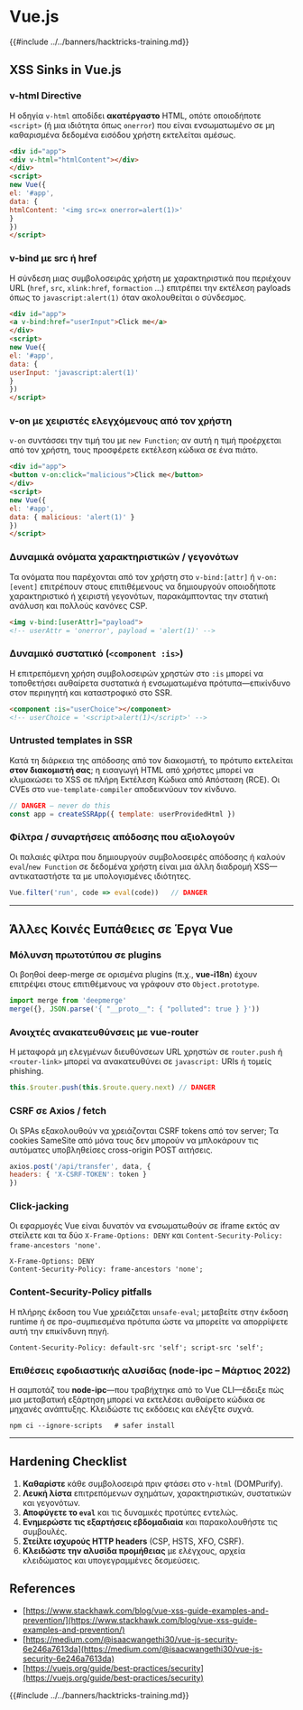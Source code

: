 # Vue.js

{{#include ../../banners/hacktricks-training.md}}

## XSS Sinks in Vue.js

### v-html Directive
Η οδηγία `v-html` αποδίδει **ακατέργαστο** HTML, οπότε οποιοδήποτε `<script>` (ή μια ιδιότητα όπως `onerror`) που είναι ενσωματωμένο σε μη καθαρισμένα δεδομένα εισόδου χρήστη εκτελείται αμέσως.
```html
<div id="app">
<div v-html="htmlContent"></div>
</div>
<script>
new Vue({
el: '#app',
data: {
htmlContent: '<img src=x onerror=alert(1)>'
}
})
</script>
```
### v-bind με src ή href
Η σύνδεση μιας συμβολοσειράς χρήστη με χαρακτηριστικά που περιέχουν URL (`href`, `src`, `xlink:href`, `formaction` …) επιτρέπει την εκτέλεση payloads όπως το `javascript:alert(1)` όταν ακολουθείται ο σύνδεσμος.
```html
<div id="app">
<a v-bind:href="userInput">Click me</a>
</div>
<script>
new Vue({
el: '#app',
data: {
userInput: 'javascript:alert(1)'
}
})
</script>
```
### v-on με χειριστές ελεγχόμενους από τον χρήστη
`v-on` συντάσσει την τιμή του με `new Function`; αν αυτή η τιμή προέρχεται από τον χρήστη, τους προσφέρετε εκτέλεση κώδικα σε ένα πιάτο.
```html
<div id="app">
<button v-on:click="malicious">Click me</button>
</div>
<script>
new Vue({
el: '#app',
data: { malicious: 'alert(1)' }
})
</script>
```
### Δυναμικά ονόματα χαρακτηριστικών / γεγονότων
Τα ονόματα που παρέχονται από τον χρήστη στο `v-bind:[attr]` ή `v-on:[event]` επιτρέπουν στους επιτιθέμενους να δημιουργούν οποιοδήποτε χαρακτηριστικό ή χειριστή γεγονότων, παρακάμπτοντας την στατική ανάλυση και πολλούς κανόνες CSP.
```html
<img v-bind:[userAttr]="payload">
<!-- userAttr = 'onerror', payload = 'alert(1)' -->
```
### Δυναμικό συστατικό (`<component :is>`)
Η επιτρεπόμενη χρήση συμβολοσειρών χρηστών στο `:is` μπορεί να τοποθετήσει αυθαίρετα συστατικά ή ενσωματωμένα πρότυπα—επικίνδυνο στον περιηγητή και καταστροφικό στο SSR.
```html
<component :is="userChoice"></component>
<!-- userChoice = '<script>alert(1)</script>' -->
```
### Untrusted templates in SSR
Κατά τη διάρκεια της απόδοσης από τον διακομιστή, το πρότυπο εκτελείται **στον διακομιστή σας**; η εισαγωγή HTML από χρήστες μπορεί να κλιμακώσει το XSS σε πλήρη Εκτέλεση Κώδικα από Απόσταση (RCE). Οι CVEs στο `vue-template-compiler` αποδεικνύουν τον κίνδυνο.
```js
// DANGER – never do this
const app = createSSRApp({ template: userProvidedHtml })
```
### Φίλτρα / συναρτήσεις απόδοσης που αξιολογούν
Οι παλαιές φίλτρα που δημιουργούν συμβολοσειρές απόδοσης ή καλούν `eval`/`new Function` σε δεδομένα χρήστη είναι μια άλλη διαδρομή XSS—αντικαταστήστε τα με υπολογισμένες ιδιότητες.
```js
Vue.filter('run', code => eval(code))   // DANGER
```
---

## Άλλες Κοινές Ευπάθειες σε Έργα Vue

### Μόλυνση πρωτοτύπου σε plugins
Οι βοηθοί deep-merge σε ορισμένα plugins (π.χ., **vue-i18n**) έχουν επιτρέψει στους επιτιθέμενους να γράφουν στο `Object.prototype`.
```js
import merge from 'deepmerge'
merge({}, JSON.parse('{ "__proto__": { "polluted": true } }'))
```
### Ανοιχτές ανακατευθύνσεις με vue-router
Η μεταφορά μη ελεγμένων διευθύνσεων URL χρηστών σε `router.push` ή `<router-link>` μπορεί να ανακατευθύνει σε `javascript:` URIs ή τομείς phishing.
```js
this.$router.push(this.$route.query.next) // DANGER
```
### CSRF σε Axios / fetch
Οι SPAs εξακολουθούν να χρειάζονται CSRF tokens από τον server; Τα cookies SameSite από μόνα τους δεν μπορούν να μπλοκάρουν τις αυτόματες υποβληθείσες cross-origin POST αιτήσεις.
```js
axios.post('/api/transfer', data, {
headers: { 'X-CSRF-TOKEN': token }
})
```
### Click-jacking
Οι εφαρμογές Vue είναι δυνατόν να ενσωματωθούν σε iframe εκτός αν στείλετε και τα δύο `X-Frame-Options: DENY` και `Content-Security-Policy: frame-ancestors 'none'`.
```http
X-Frame-Options: DENY
Content-Security-Policy: frame-ancestors 'none';
```
### Content-Security-Policy pitfalls
Η πλήρης έκδοση του Vue χρειάζεται `unsafe-eval`; μεταβείτε στην έκδοση runtime ή σε προ-συμπιεσμένα πρότυπα ώστε να μπορείτε να απορρίψετε αυτή την επικίνδυνη πηγή.
```http
Content-Security-Policy: default-src 'self'; script-src 'self';
```
### Επιθέσεις εφοδιαστικής αλυσίδας (node-ipc – Μάρτιος 2022)
Η σαμποτάζ του **node-ipc**—που τραβήχτηκε από το Vue CLI—έδειξε πώς μια μεταβατική εξάρτηση μπορεί να εκτελέσει αυθαίρετο κώδικα σε μηχανές ανάπτυξης. Κλειδώστε τις εκδόσεις και ελέγξτε συχνά.
```shell
npm ci --ignore-scripts   # safer install
```
---

## Hardening Checklist

1. **Καθαρίστε** κάθε συμβολοσειρά πριν φτάσει στο `v-html` (DOMPurify).
2. **Λευκή λίστα** επιτρεπόμενων σχημάτων, χαρακτηριστικών, συστατικών και γεγονότων.
3. **Αποφύγετε το `eval`** και τις δυναμικές προτύπες εντελώς.
4. **Ενημερώστε τις εξαρτήσεις εβδομαδιαία** και παρακολουθήστε τις συμβουλές.
5. **Στείλτε ισχυρούς HTTP headers** (CSP, HSTS, XFO, CSRF).
6. **Κλειδώστε την αλυσίδα προμήθειας** με ελέγχους, αρχεία κλειδώματος και υπογεγραμμένες δεσμεύσεις.

## References

- [https://www.stackhawk.com/blog/vue-xss-guide-examples-and-prevention/](https://www.stackhawk.com/blog/vue-xss-guide-examples-and-prevention/)
- [https://medium.com/@isaacwangethi30/vue-js-security-6e246a7613da](https://medium.com/@isaacwangethi30/vue-js-security-6e246a7613da)
- [https://vuejs.org/guide/best-practices/security](https://vuejs.org/guide/best-practices/security)

{{#include ../../banners/hacktricks-training.md}}
